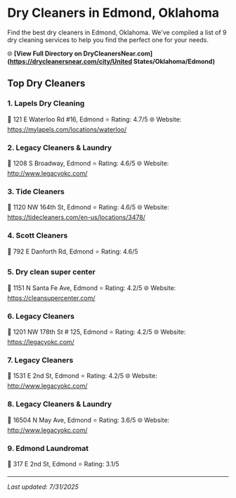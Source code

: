 # Dry Cleaners in Edmond, Oklahoma

Find the best dry cleaners in Edmond, Oklahoma. We've compiled a list of 9 dry cleaning services to help you find the perfect one for your needs.

🌐 **[View Full Directory on DryCleanersNear.com](https://drycleanersnear.com/city/United States/Oklahoma/Edmond)**

## Top Dry Cleaners

### 1. Lapels Dry Cleaning
📍 121 E Waterloo Rd #16, Edmond
⭐ Rating: 4.7/5
🌐 Website: https://mylapels.com/locations/waterloo/

### 2. Legacy Cleaners & Laundry
📍 1208 S Broadway, Edmond
⭐ Rating: 4.6/5
🌐 Website: http://www.legacyokc.com/

### 3. Tide Cleaners
📍 1120 NW 164th St, Edmond
⭐ Rating: 4.6/5
🌐 Website: https://tidecleaners.com/en-us/locations/3478/

### 4. Scott Cleaners
📍 792 E Danforth Rd, Edmond
⭐ Rating: 4.6/5

### 5. Dry clean super center
📍 1151 N Santa Fe Ave, Edmond
⭐ Rating: 4.2/5
🌐 Website: https://cleansupercenter.com/

### 6. Legacy Cleaners
📍 1201 NW 178th St # 125, Edmond
⭐ Rating: 4.2/5
🌐 Website: https://legacyokc.com/

### 7. Legacy Cleaners
📍 1531 E 2nd St, Edmond
⭐ Rating: 4.2/5
🌐 Website: http://www.legacyokc.com/

### 8. Legacy Cleaners & Laundry
📍 16504 N May Ave, Edmond
⭐ Rating: 3.6/5
🌐 Website: http://www.legacyokc.com/

### 9. Edmond Laundromat
📍 317 E 2nd St, Edmond
⭐ Rating: 3.1/5


---

*Last updated: 7/31/2025*
